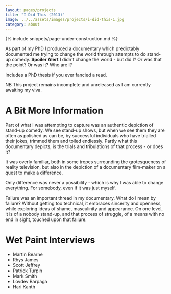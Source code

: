 ```yaml
---
layout: pages/projects
title: "I Did This (2013)"
image: ../../assets/images/projects/i-did-this-1.jpg
category: about
---
```

{% include snippets/page-under-construction.md %}

As part of my PhD I produced a documentary which predictably documented me trying to change the world through attempts to do stand-up comedy. **Spoiler Alert** I didn't change the world - but did I? Or was that the point? Or was it? Who are I? 

Includes a PhD thesis if you ever fancied a read.

NB This project remains incomplete and unreleased as I am currently awaiting my viva.

# A Bit More Information
Part of what I was attempting to capture was an authentic depiction of stand-up comedy. We see stand-up shows, but when we see them they are often as polished as can be, by successful individuals who have trialled their jokes, trimmed them and toiled endlessly. Partly what this documentary depicts, is the trials and tribulations of that process - or does it? 

It was overly familiar, both in some tropes surrounding the grotesqueness of reality television, but also in the depiction of a documentary film-maker on a quest to make a difference. 

Only difference was never a possibility - which is why I was able to change everything. For somebody, even if it was just myself.

Failure was an important thread in my documentary. What do I mean by failure? Without getting too technical, it embraces sincerity and openness, while exploring ideas of shame, masculinity and appearance. On one level, it is of a nobody stand-up, and that process of struggle, of a means with no end in sight, touched upon that failure.


# Wet Paint Interviews

- Martin Bearne
- Rhys James
- Scott Jeffrey
- Patrick Turpin
- Mark Smith
- Lovdev Barpaga
- Hari Kanth

